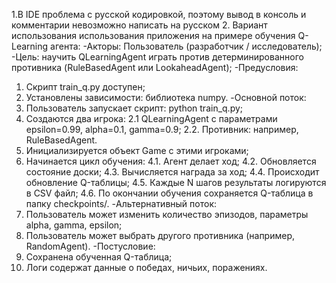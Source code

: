 1.В IDE проблема с русской кодировкой, поэтому вывод в консоль и комментарии невозможно написать на русском
2. Вариант использования использования приложения на примере обучения Q-Learning агента:
-Акторы: Пользователь (разработчик / исследователь);
-Цель: научить QLearningAgent играть против детерминированного противника (RuleBasedAgent или LookaheadAgent);
-Предусловия:
1. Скрипт train_q.py доступен;
2. Установлены зависимости: библиотека numpy.
-Основной поток:
1. Пользователь запускает скрипт: python train_q.py;
2. Создаются два игрока:
2.1 QLearningAgent с параметрами epsilon=0.99, alpha=0.1, gamma=0.9;
2.2. Противник: например, RuleBasedAgent.
3. Инициализируется объект Game с этими игроками;
4. Начинается цикл обучения:
4.1. Агент делает ход;
4.2. Обновляется состояние доски;
4.3. Вычисляется награда за ход;
4.4. Происходит обновление Q-таблицы;
4.5. Каждые N шагов результаты логируются в CSV файл;
4.6. По окончании обучения сохраняется Q-таблица в папку checkpoints/.
-Альтернативный поток:
1. Пользователь может изменить количество эпизодов, параметры alpha, gamma, epsilon;
2. Пользователь может выбрать другого противника (например, RandomAgent).
-Постусловие:
1. Сохранена обученная Q-таблица;
2. Логи содержат данные о победах, ничьих, поражениях.
